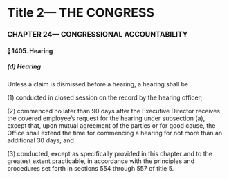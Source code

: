 
# Title 2— THE CONGRESS
### CHAPTER 24— CONGRESSIONAL ACCOUNTABILITY
#### § 1405. Hearing
##### (d) Hearing

Unless a claim is dismissed before a hearing, a hearing shall be

(1) conducted in closed session on the record by the hearing officer;

(2) commenced no later than 90 days after the Executive Director receives the covered employee’s request for the hearing under subsection (a), except that, upon mutual agreement of the parties or for good cause, the Office shall extend the time for commencing a hearing for not more than an additional 30 days; and

(3) conducted, except as specifically provided in this chapter and to the greatest extent practicable, in accordance with the principles and procedures set forth in sections 554 through 557 of title 5.
